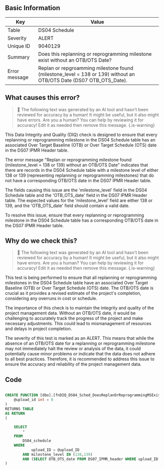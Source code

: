## Basic Information
| Key         | Value          |
|-------------|----------------|
| Table       | DS04 Schedule |
| Severity    | ALERT |
| Unique ID   | 9040129   |
| Summary     | Does this replanning or reprogramming milestone exist without an OTB/OTS Date? |
| Error message | Replan or repgroamming milestone found (milestone_level = 138 or 139) without an OTB/OTS Date (DS07 OTB_OTS_Date). |

## What causes this error?

> :robot: The following text was generated by an AI tool and hasn't been reviewed for accuracy by a human! It might be useful, but it also might have errors. Are you a human? You can help by reviewing it for accuracy! Edit it as needed then remove this message.
{.is-warning}

This Data Integrity and Quality (DIQ) check is designed to ensure that every replanning or reprogramming milestone in the DS04 Schedule table has an associated Over Target Baseline (OTB) or Over Target Schedule (OTS) date in the DS07 IPMR Header table. 

The error message "Replan or reprogramming milestone found (milestone_level = 138 or 139) without an OTB/OTS Date" indicates that there are records in the DS04 Schedule table with a milestone level of either 138 or 139 (representing replanning or reprogramming milestones) that do not have a corresponding OTB/OTS date in the DS07 IPMR Header table.

The fields causing this issue are the 'milestone_level' field in the DS04 Schedule table and the 'OTB_OTS_date' field in the DS07 IPMR Header table. The expected values for the 'milestone_level' field are either 138 or 139, and the 'OTB_OTS_date' field should contain a valid date.

To resolve this issue, ensure that every replanning or reprogramming milestone in the DS04 Schedule table has a corresponding OTB/OTS date in the DS07 IPMR Header table.
## Why do we check this?

> :robot: The following text was generated by an AI tool and hasn't been reviewed for accuracy by a human! It might be useful, but it also might have errors. Are you a human? You can help by reviewing it for accuracy! Edit it as needed then remove this message.
{.is-warning}

This test is being performed to ensure that all replanning or reprogramming milestones in the DS04 Schedule table have an associated Over Target Baseline (OTB) or Over Target Schedule (OTS) date. The OTB/OTS date is crucial as it provides a revised estimate of the project's completion, considering any overruns in cost or schedule. 

The importance of this check is to maintain the integrity and quality of the project management data. Without an OTB/OTS date, it would be challenging to accurately track the progress of the project and make necessary adjustments. This could lead to mismanagement of resources and delays in project completion. 

The severity of this test is marked as an ALERT. This means that while the absence of an OTB/OTS date for a replanning or reprogramming milestone may not immediately halt the review or analysis of the data, it could potentially cause minor problems or indicate that the data does not adhere to all best practices. Therefore, it is recommended to address this issue to ensure the accuracy and reliability of the project management data.
## Code

```sql

CREATE FUNCTION [dbo].[fnDIQ_DS04_Sched_DoesReplanOrReprogrammingMSExistWithoutOTBOTSDate] (
	@upload_id int = 0
)
RETURNS TABLE
AS RETURN
(
	
	SELECT
		*
	FROM
		DS04_schedule
	WHERE
			upload_ID = @upload_ID
		AND milestone_level IN (138,139)
		AND (SELECT OTB_OTS_date FROM DS07_IPMR_header WHERE upload_ID = @upload_ID) IS NULL
)
```

